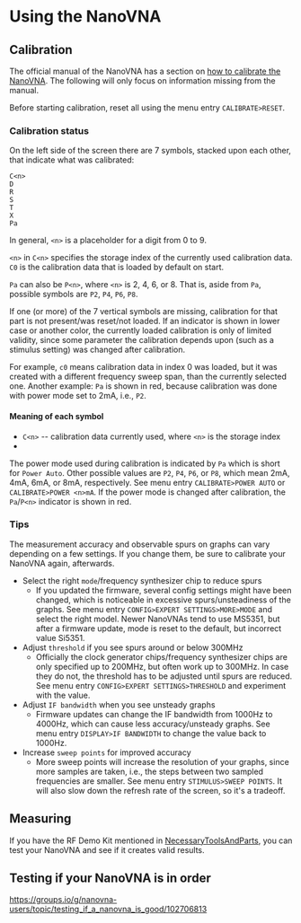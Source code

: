 # Using the NanoVNA

## Calibration

The official manual of the NanoVNA has a section on [how to calibrate the NanoVNA](https://nanovna.com/?page_id=2). The following will only focus on information missing from the manual.

Before starting calibration, reset all using the menu entry `CALIBRATE>RESET`.

### Calibration status

On the left side of the screen there are 7 symbols, stacked upon each other, that indicate what was calibrated:

```
C<n>
D
R
S
T
X
Pa
```

In general, `<n>` is a placeholder for a digit from 0 to 9.

`<n>` in `C<n>` specifies the storage index of the currently used calibration data. `C0` is the calibration data that is loaded by default on start.

`Pa` can also be `P<n>`, where `<n>` is 2, 4, 6, or 8. That is, aside from `Pa`, possible symbols are `P2`, `P4`, `P6`, `P8`.

If one (or more) of the 7 vertical symbols are missing, calibration for that part is not present/was reset/not loaded. If an indicator is shown in lower case or another color, the currently loaded calibration is only of limited validity, since some parameter the calibration depends upon (such as a stimulus setting) was changed after calibration.

For example, `c0` means calibration data in index 0 was loaded, but it was created with a different frequency sweep span, than the currently selected one. Another example: `Pa` is shown in red, because calibration was done with power mode set to 2mA, i.e., `P2`.

#### Meaning of each symbol

- `C<n>` -- calibration data currently used, where `<n>` is the storage index
- 

The power mode used during calibration is indicated by `Pa` which is short for `Power Auto`. Other possible values are `P2`, `P4`, `P6`, or `P8`, which mean 2mA, 4mA, 6mA, or 8mA, respectively. See menu entry `CALIBRATE>POWER AUTO` or `CALIBRATE>POWER <n>mA`. If the power mode is changed after calibration, the `Pa`/`P<n>` indicator is shown in red.

### Tips

The measurement accuracy and observable spurs on graphs can vary depending on a few settings. If you change them, be sure to calibrate your NanoVNA again, afterwards.

- Select the right `mode`/frequency synthesizer chip to reduce spurs
  - If you updated the firmware, several config settings might have been changed, which is noticeable in excessive spurs/unsteadiness of the graphs. See menu entry `CONFIG>EXPERT SETTINGS>MORE>MODE` and select the right model. Newer NanoVNAs tend to use MS5351, but after a firmware update, mode is reset to the default, but incorrect value Si5351.
- Adjust `threshold` if you see spurs around or below 300MHz
  - Officially the clock generator chips/frequency synthesizer chips are only specified up to 200MHz, but often work up to 300MHz. In case they do not, the threshold has to be adjusted until spurs are reduced. See menu entry `CONFIG>EXPERT SETTINGS>THRESHOLD` and experiment with the value.
- Adjust `IF bandwidth` when you see unsteady graphs
  - Firmware updates can change the IF bandwidth from 1000Hz to 4000Hz, which can cause less accuracy/unsteady graphs. See menu entry `DISPLAY>IF BANDWIDTH` to change the value back to 1000Hz.
- Increase `sweep points` for improved accuracy
  - More sweep points will increase the resolution of your graphs, since more samples are taken, i.e., the steps between two sampled frequencies are smaller. See menu entry `STIMULUS>SWEEP POINTS`. It will also slow down the refresh rate of the screen, so it's a tradeoff.

## Measuring

If you have the RF Demo Kit mentioned in [NecessaryToolsAndParts](NecessaryToolsAndParts.md), you can test your NanoVNA and see if it creates valid results.

## Testing if your NanoVNA is in order

https://groups.io/g/nanovna-users/topic/testing_if_a_nanovna_is_good/102706813
